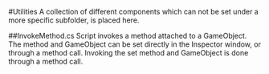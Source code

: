 #Utilities
A collection of different components which can not be set under a more specific subfolder, is placed here.

##InvokeMethod.cs
Script invokes a method attached to a GameObject.
The method and GameObject can be set directly in the Inspector window, or through a method call.
Invoking the set method and GameObject is done through a method call.

